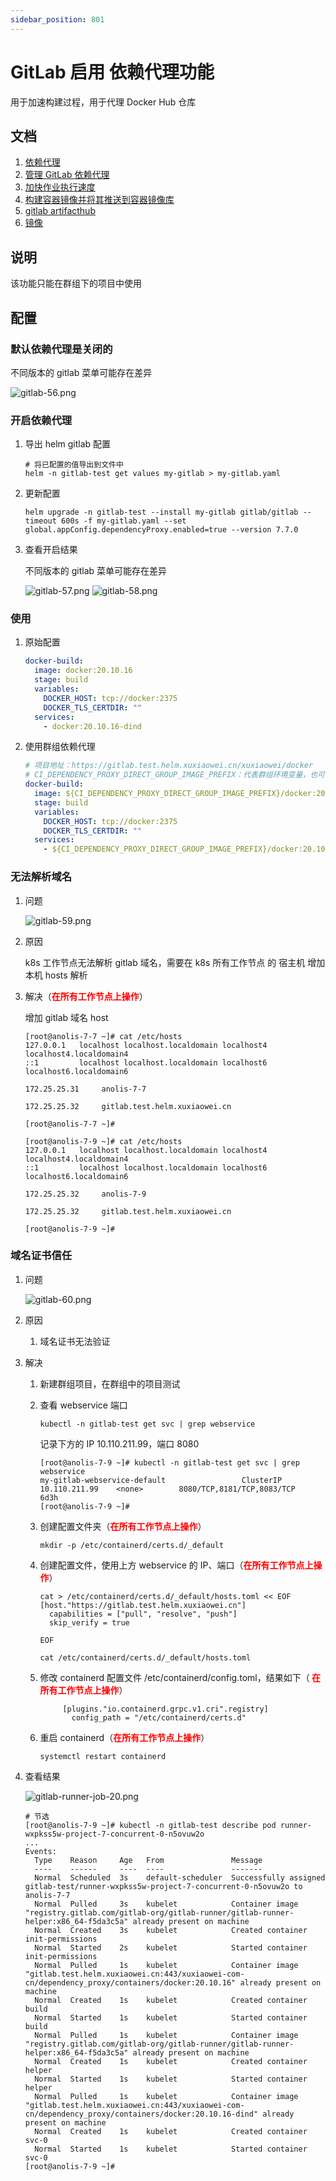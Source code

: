 ```yaml
---
sidebar_position: 801
---
```


# GitLab 启用 依赖代理功能

用于加速构建过程，用于代理 Docker Hub 仓库

## 文档

1. [依赖代理](https://docs.gitlab.cn/jh/user/packages/dependency_proxy/index.html)
2. [管理 GitLab 依赖代理](https://docs.gitlab.cn/jh/administration/packages/dependency_proxy.html)
3. [加快作业执行速度](https://docs.gitlab.cn/runner/configuration/speed_up_job_execution.html)
4. [构建容器镜像并将其推送到容器镜像库](https://docs.gitlab.cn/jh/user/packages/container_registry/build_and_push_images.html)
5. [gitlab artifacthub](https://artifacthub.io/packages/helm/gitlab/gitlab?modal=values)
6. [镜像](https://kubernetes.io/zh-cn/docs/concepts/containers/images/)

## 说明

该功能只能在群组下的项目中使用

## 配置

### 默认依赖代理是关闭的

不同版本的 gitlab 菜单可能存在差异

![gitlab-56.png](static/gitlab-56.png)

### 开启依赖代理

1. 导出 helm gitlab 配置

    ```shell
    # 将已配置的值导出到文件中
    helm -n gitlab-test get values my-gitlab > my-gitlab.yaml
    ```

2. 更新配置

   ```shell
   helm upgrade -n gitlab-test --install my-gitlab gitlab/gitlab --timeout 600s -f my-gitlab.yaml --set global.appConfig.dependencyProxy.enabled=true --version 7.7.0
   ```

3. 查看开启结果

   不同版本的 gitlab 菜单可能存在差异

   ![gitlab-57.png](static/gitlab-57.png)
   ![gitlab-58.png](static/gitlab-58.png)

### 使用

1. 原始配置

   ```yaml
   docker-build:
     image: docker:20.10.16
     stage: build
     variables:
       DOCKER_HOST: tcp://docker:2375
       DOCKER_TLS_CERTDIR: ""
     services:
       - docker:20.10.16-dind
   ```

2. 使用群组依赖代理

   ```yaml
   # 项目地址：https://gitlab.test.helm.xuxiaowei.cn/xuxiaowei/docker
   # CI_DEPENDENCY_PROXY_DIRECT_GROUP_IMAGE_PREFIX：代表群组环境变量，也可直接使用 gitlab.test.helm.xuxiaowei.cn/xuxiaowei/dependency_proxy/containers
   docker-build:
     image: ${CI_DEPENDENCY_PROXY_DIRECT_GROUP_IMAGE_PREFIX}/docker:20.10.16
     stage: build
     variables:
       DOCKER_HOST: tcp://docker:2375
       DOCKER_TLS_CERTDIR: ""
     services:
       - ${CI_DEPENDENCY_PROXY_DIRECT_GROUP_IMAGE_PREFIX}/docker:20.10.16-dind
   ```

### 无法解析域名

1. 问题

   ![gitlab-59.png](static/gitlab-59.png)

2. 原因

   k8s 工作节点无法解析 gitlab 域名，需要在 k8s 所有工作节点 的 宿主机 增加本机 hosts 解析

3. 解决（<strong><font color="red">在所有工作节点上操作</font></strong>）

   增加 gitlab 域名 host

   ```shell
   [root@anolis-7-7 ~]# cat /etc/hosts
   127.0.0.1   localhost localhost.localdomain localhost4 localhost4.localdomain4
   ::1         localhost localhost.localdomain localhost6 localhost6.localdomain6
   
   172.25.25.31 	anolis-7-7
   
   172.25.25.32 	gitlab.test.helm.xuxiaowei.cn
   
   [root@anolis-7-7 ~]# 
   ```

   ```shell
   [root@anolis-7-9 ~]# cat /etc/hosts
   127.0.0.1   localhost localhost.localdomain localhost4 localhost4.localdomain4
   ::1         localhost localhost.localdomain localhost6 localhost6.localdomain6
   
   172.25.25.32 	anolis-7-9
   
   172.25.25.32 	gitlab.test.helm.xuxiaowei.cn
   
   [root@anolis-7-9 ~]# 
   ```

### 域名证书信任

1. 问题

   ![gitlab-60.png](static/gitlab-60.png)

2. 原因

    1. 域名证书无法验证

3. 解决

    1. 新建群组项目，在群组中的项目测试

    2. 查看 webservice 端口

        ```shell
        kubectl -n gitlab-test get svc | grep webservice
        ```

       记录下方的 IP 10.110.211.99，端口 8080

        ```shell
        [root@anolis-7-9 ~]# kubectl -n gitlab-test get svc | grep webservice
        my-gitlab-webservice-default                 ClusterIP      10.110.211.99    <none>        8080/TCP,8181/TCP,8083/TCP                6d3h
        [root@anolis-7-9 ~]#
        ```

    3. 创建配置文件夹（<strong><font color="red">在所有工作节点上操作</font></strong>）

         ```shell
         mkdir -p /etc/containerd/certs.d/_default
         ```

    4. 创建配置文件，使用上方 webservice 的 IP、端口（<strong><font color="red">在所有工作节点上操作</font></strong>）

        ```shell
        cat > /etc/containerd/certs.d/_default/hosts.toml << EOF
        [host."https://gitlab.test.helm.xuxiaowei.cn"]
          capabilities = ["pull", "resolve", "push"]
          skip_verify = true
        
        EOF
        
        cat /etc/containerd/certs.d/_default/hosts.toml
        ```

    5. 修改 containerd 配置文件 /etc/containerd/config.toml，结果如下（<strong><font color="red">
       在所有工作节点上操作</font></strong>）

       ```shell
            [plugins."io.containerd.grpc.v1.cri".registry]
              config_path = "/etc/containerd/certs.d"
        ```

    6. 重启 containerd（<strong><font color="red">在所有工作节点上操作</font></strong>）

        ```shell
        systemctl restart containerd
        ```

4. 查看结果

   ![gitlab-runner-job-20.png](static/gitlab-runner-job-20.png)

   ```shell
   # 节选
   [root@anolis-7-9 ~]# kubectl -n gitlab-test describe pod runner-wxpkss5w-project-7-concurrent-0-n5ovuw2o 
   ...
   Events:
     Type    Reason     Age   From               Message
     ----    ------     ----  ----               -------
     Normal  Scheduled  3s    default-scheduler  Successfully assigned gitlab-test/runner-wxpkss5w-project-7-concurrent-0-n5ovuw2o to anolis-7-7
     Normal  Pulled     3s    kubelet            Container image "registry.gitlab.com/gitlab-org/gitlab-runner/gitlab-runner-helper:x86_64-f5da3c5a" already present on machine
     Normal  Created    3s    kubelet            Created container init-permissions
     Normal  Started    2s    kubelet            Started container init-permissions
     Normal  Pulled     1s    kubelet            Container image "gitlab.test.helm.xuxiaowei.cn:443/xuxiaowei-com-cn/dependency_proxy/containers/docker:20.10.16" already present on machine
     Normal  Created    1s    kubelet            Created container build
     Normal  Started    1s    kubelet            Started container build
     Normal  Pulled     1s    kubelet            Container image "registry.gitlab.com/gitlab-org/gitlab-runner/gitlab-runner-helper:x86_64-f5da3c5a" already present on machine
     Normal  Created    1s    kubelet            Created container helper
     Normal  Started    1s    kubelet            Started container helper
     Normal  Pulled     1s    kubelet            Container image "gitlab.test.helm.xuxiaowei.cn:443/xuxiaowei-com-cn/dependency_proxy/containers/docker:20.10.16-dind" already present on machine
     Normal  Created    1s    kubelet            Created container svc-0
     Normal  Started    1s    kubelet            Started container svc-0
   [root@anolis-7-9 ~]# 
   ```

